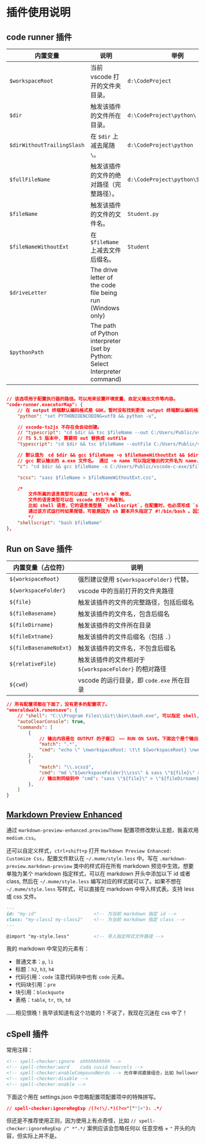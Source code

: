 <!-- spell-checker:ignore mume -->
<!-- spell-checker:word runonsave -->

# 插件使用说明

## code runner 插件

内置变量                   | 说明                                                                       | 举例
---------------------------|----------------------------------------------------------------------------|-----------------------------------
`$workspaceRoot`           | 当前 vscode 打开的文件夹目录。                                              | `d:\CodeProject`
`$dir`                     | 触发该插件的文件所在目录。                                                  | `d:\CodeProject\python\`
`$dirWithoutTrailingSlash` | 在 `$dir` 上减去尾随 `\`。                                                  | `d:\CodeProject\python`
`$fullFileName`            | 触发该插件的文件的绝对路径（完整路径）。                                      | `d:\CodeProject\python\Student.py`
`$fileName`                | 触发该插件的文件的文件名。                                                  | `Student.py`
`$fileNameWithoutExt`      | 在 `$fileName` 上减去文件后缀名。                                           | `Student`
`$driveLetter`             | The drive letter of the code file being run (Windows only)                 |
`$pythonPath`              | The path of Python interpreter (set by Python: Select Interpreter command) |

```json

// 该选项用于配置执行器的路径。可以用来设置环境变量、自定义输出文件等内容。
"code-runner.executorMap": {
    // 在 output 终端默认编码格式是 GBK，暂时没有找到更改 output 终端默认编码格式的方案（除非系统级别上设置为 UTF-8 编码）
    "python": "set PYTHONIOENCODING=utf8 && python -u",

    // vscode-ts2js 不存在会自动创建。
    // "typescript": "cd $dir && tsc $fileName --out C:/Users/Public/vscode-ts2js/$fileNameWithoutExt.js && node C:/Users/Public/vscode-ts2js/$fileNameWithoutExt.js",
    // TS 5.5 版本中, 需要将 out 替换成 outFile
    "typescript": "cd $dir && tsc $fileName --outFile C:/Users/Public/vscode-ts2js/$fileNameWithoutExt.js && node C:/Users/Public/vscode-ts2js/$fileNameWithoutExt.js",

    // 默认值为　cd $dir && gcc $fileName -o $fileNameWithoutExt && $dir$fileNameWithoutExt
    // gcc 默认输出的 a.exe 文件名。 通过 -o name 可以指定输出的文件名为 name.exe
    "c": "cd $dir && gcc $fileName -o C:/Users/Public/vscode-c-exe/$fileNameWithoutExt && C:/Users/Public/vscode-c-exe/$fileNameWithoutExt",

    "scss": "sass $fileName > $fileNameWithoutExt.css",

    /*
        文件所属的语言类型可以通过 `ctrl+k m` 修改。
        文件的语言类型可以在 vscode 的右下角看到。
        比如 shell 语言，它的语言类型是 `shellscript`，在配置时，也必须写成 `shellscript`，不然不生效
        通过该方式运行时如果报错，可能是因为 sh 脚本开头指定了 #!/bin/bash 。因为 window 系统下没有 /bin/bash。
        */
    "shellscript": "bash $fileName"
},
```

## Run on Save 插件

内置变量（占位符）       | 说明
-----------------------|---------------------------------------
`${workspaceRoot}`     | 强烈建议使用 `${workspaceFolder}` 代替。
`${workspaceFolder}`   | vscode 中的当前打开的文件夹路径
`${file}`              | 触发该插件的文件的完整路径，包括后缀名
`${fileBasename}`      | 触发该插件的文件名，包含后缀名
`${fileDirname}`       | 触发该插件的文件所在目录
`${fileExtname}`       | 触发该插件的文件后缀名（包括 `.`）
`${fileBasenameNoExt}` | 触发该插件的文件名，不包含后缀名
`${relativeFile}`      | 触发该插件的文件相对于 `${workspaceFolder}` 的相对路径
`${cwd}`               | vscode 的运行目录，即 `code.exe` 所在目录

```json
// 所有配置项都在下面了，没有更多的配置项了。
"emeraldwalk.runonsave": {
    // "shell": "C:\\Program Files\\Git\\bin\\bash.exe", 可以指定 shell, 需要提供路径。默认是 cmd
    "autoClearConsole": true,
    "commands": [
        {
            // 输出内容是在 OUTPUT 的子窗口　—— RUN ON SAVE。下面这个是个输出案例，同时可以查看所以得占位符的值。
            "match": ".*",
            "cmd": "echo \" \nworkspaceRoot: \t\t ${workspaceRoot} \nworkspaceFolder: \t ${workspaceFolder} \nfile: \t\t\t\t ${file} \nfileBasename: \t\t ${fileBasename} \nfileDirname: \t\t ${fileDirname} \nfileExtname: \t\t ${fileExtname} \nfileBasenameNoExt: \t ${fileBasenameNoExt} \nrelativeFile: \t\t ${relativeFile} \ncwd: \t\t\t\t ${cwd}\""
        },
        {
            "match": "\\.scss$",
            "cmd": "md \"${workspaceFolder}\\css\" & sass \"${file}\" > \"${workspaceFolder}\\css\\${fileBasenameNoExt}.css\""
            // 输出到同级别中 "cmd": "sass \"${file}\" > \"${fileDirname}\\${fileBasenameNoExt}.css\""
        },
    ]
}
```

## [Markdown Preview Enhanced](https://shd101wyy.github.io/markdown-preview-enhanced/#/zh-cn/customize-css)

通过 `markdown-preview-enhanced.previewTheme` 配置项修改默认主题，我喜欢用 `medium.css`。

还可以自定义样式，`ctrl+shift+p` 打开 `Markdown Preview Enhanced: Customize Css`，配置文件默认在 `~/.mume/style.less` 中。写在 `.markdown-preview.markdown-preview` 类中的样式将在所有 markdown 预览中生效。想要单独为某个 markdown 指定样式，可以在 markdown 开头中添加以下 id 或者 class, 然后在 `~/.mume/style.less` 编写对应的样式就可以了。如果不想在 `~/.mume/style.less` 写样式，可以直接在 markdown 中导入样式表。支持 less 或 css 文件。

```md
---
id: "my-id"                     <!-- 为当前 markdown 指定 id -->
class: "my-class1 my-class2"    <!-- 为当前 markdown 指定 class -->
---

@import "my-style.less"         <!-- 导入指定样式文件路径 -->
```

我的 markdown 中常见的元素有：

- 普通文本：`p`, `li`
- 标题：`h2`, `h3`, `h4`
- 代码引用：`code` 注意代码块中也有 `code` 元素。
- 代码块引用：`pre`
- 块引用：`blockquote`
- 表格：`table`, `tr`, `th`, `td`

……相见恨晚！我早该知道有这个功能的！不说了，我现在沉迷在 css 中了！

## cSpell 插件

常用注释：

```markdown
<!-- spell-checker:ignore  ohhhhhhhhhh -->
<!-- spell-checker:word    cuda cuvid hwaccels -->
<!-- spell-checker:enableCompoundWords --> 允许单词直接组合，比如 helloworld。但不一定有效，比如 runonsave
<!-- spell-checker:disable -->
<!-- spell-checker:enable -->
```

下面这个用在 settings.json 中忽略配置项配置项中的特殊拼写。

```json
// spell-checker:ignoreRegExp /(?<!\/.*)(?<="[^"]+"): .*/
```

但还是不推荐使用正则，因为使用上有点奇怪，比如 `// spell-checker:ignoreRegExp /^ *".*/` 案例应该会忽略任何以 任意空格 + `"` 开头的内容，但实际上并不是。
